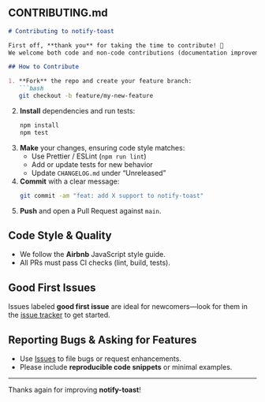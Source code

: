 ## CONTRIBUTING.md

```markdown
# Contributing to notify-toast

First off, **thank you** for taking the time to contribute! 🎉  
We welcome both code and non‑code contributions (documentation improvements, issue triage, etc.).

## How to Contribute

1. **Fork** the repo and create your feature branch:
   ```bash
   git checkout -b feature/my-new-feature
   ```
2. **Install** dependencies and run tests:
   ```bash
   npm install
   npm test
   ```
3. **Make** your changes, ensuring code style matches:
   - Use Prettier / ESLint (`npm run lint`)
   - Add or update tests for new behavior
   - Update `CHANGELOG.md` under “Unreleased”
4. **Commit** with a clear message:
   ```bash
   git commit -am "feat: add X support to notify-toast"
   ```
5. **Push** and open a Pull Request against `main`.

## Code Style & Quality

- We follow the **Airbnb** JavaScript style guide.
- All PRs must pass CI checks (lint, build, tests).

## Good First Issues

Issues labeled **good first issue** are ideal for newcomers—look for them in the [issue tracker](https://github.com/your-org/notify-toast/issues) to get started.

## Reporting Bugs & Asking for Features

- Use [Issues](https://github.com/your-org/notify-toast/issues) to file bugs or request enhancements.
- Please include **reproducible code snippets** or minimal examples.

---

Thanks again for improving **notify-toast**!  
```
